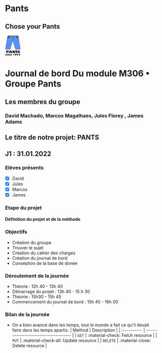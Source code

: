 # Pants
## Chose your Pants
![N|Solid](https://github.com/azrod2K/Pants/blob/main/bestlogo.png)
# Journal de bord Du module M306 • Groupe Pants

## Les membres du groupe
### David Machado, Marcos Magalhaes, Jules Florey , James Adams


## Le titre de notre projet: PANTS

## J1 : 31.01.2022

### Elèves présents
- [x] David
- [x] Jules
- [x] Marcos
- [x] James

### Etape du projet
#### Définition du projet et de la méthode

### Objectifs
* Création du groupe 
* Trouver le sujet
* Création du cahier des charges  
* Création du journal de bord
* Conséption de la base de donée
<!-- A compléter en début de travail. Fixez vous des objectifs pour la journée et répartissez vous les -->

### Déroulement de la journée
* Théorie : 12h 40 - 13h 40
* Démarrage du projet : 13h 40 - 15 h 30
* Théorie : 15h30 - 15h 45
* Commencement du journal de bord : 15h 45 - 16h 00
### Bilan de la journée
* On a bien avancé dans les temps, tout le monde a fait ce qu'il devait faire dans les temps apartis.
| Method      | Description                          |
| :---------- | :----------------------------------- |
| `GET`       | :material-check:     Fetch resource  |
| `PUT`       | :material-check-all: Update resource |
| `DELETE`    | :material-close:     Delete resource |
